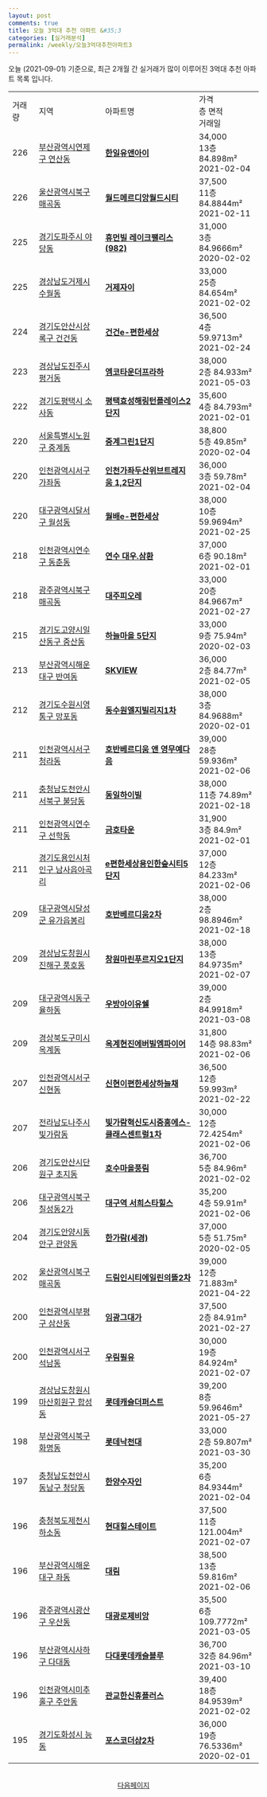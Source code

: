```yaml
---
layout: post
comments: true
title: 오늘 3억대 추천 아파트 &#35;3
categories: [실거래분석]
permalink: /weekly/오늘3억대추천아파트3
---
```


오늘 (2021-09-01) 기준으로, 최근 2개월 간 실거래가 많이 이루어진 3억대 추천 아파트 목록 입니다.

<table class="sortable">
  <tr>
    <td>거래량</td>
    <td>지역</td>
    <td>아파트명</td>
    <td>가격<br>층 면적<br>거래일</td>
  </tr>

  <tr class="item">
    <td>226</td>
    <td><a href="/apt/부산광역시연제구연산동">부산광역시연제구 연산동</a></td>
    <td style="font-weight: bold;"><a href="https://search.naver.com/search.naver?query=연산동 한일유앤아이">한일유앤아이</a></td>
    <td>34,000<br>13층  84.898m²<br>2021-02-04</td>
  </tr>

  <tr class="item">
    <td>226</td>
    <td><a href="/apt/울산광역시북구매곡동">울산광역시북구 매곡동</a></td>
    <td style="font-weight: bold;"><a href="https://search.naver.com/search.naver?query=매곡동 월드메르디앙월드시티">월드메르디앙월드시티</a></td>
    <td>37,500<br>11층  84.8844m²<br>2021-02-11</td>
  </tr>

  <tr class="item">
    <td>225</td>
    <td><a href="/apt/경기도파주시야당동">경기도파주시 야당동</a></td>
    <td style="font-weight: bold;"><a href="https://search.naver.com/search.naver?query=야당동 휴먼빌 레이크팰리스(982)">휴먼빌 레이크팰리스(982)</a></td>
    <td>31,000<br>3층  84.9666m²<br>2020-02-02</td>
  </tr>

  <tr class="item">
    <td>225</td>
    <td><a href="/apt/경상남도거제시수월동">경상남도거제시 수월동</a></td>
    <td style="font-weight: bold;"><a href="https://search.naver.com/search.naver?query=수월동 거제자이">거제자이</a></td>
    <td>33,000<br>25층  84.654m²<br>2021-02-02</td>
  </tr>

  <tr class="item">
    <td>224</td>
    <td><a href="/apt/경기도안산시상록구건건동">경기도안산시상록구 건건동</a></td>
    <td style="font-weight: bold;"><a href="https://search.naver.com/search.naver?query=건건동 건건e-편한세상">건건e-편한세상</a></td>
    <td>36,500<br>4층  59.9713m²<br>2021-02-24</td>
  </tr>

  <tr class="item">
    <td>223</td>
    <td><a href="/apt/경상남도진주시평거동">경상남도진주시 평거동</a></td>
    <td style="font-weight: bold;"><a href="https://search.naver.com/search.naver?query=평거동 엠코타운더프라하">엠코타운더프라하</a></td>
    <td>38,000<br>2층  84.933m²<br>2021-05-03</td>
  </tr>

  <tr class="item">
    <td>222</td>
    <td><a href="/apt/경기도평택시소사동">경기도평택시 소사동</a></td>
    <td style="font-weight: bold;"><a href="https://search.naver.com/search.naver?query=소사동 평택효성해링턴플레이스2단지">평택효성해링턴플레이스2단지</a></td>
    <td>35,600<br>4층  84.793m²<br>2021-02-01</td>
  </tr>

  <tr class="item">
    <td>220</td>
    <td><a href="/apt/서울특별시노원구중계동">서울특별시노원구 중계동</a></td>
    <td style="font-weight: bold;"><a href="https://search.naver.com/search.naver?query=중계동 중계그린1단지">중계그린1단지</a></td>
    <td>38,800<br>5층  49.85m²<br>2020-02-04</td>
  </tr>

  <tr class="item">
    <td>220</td>
    <td><a href="/apt/인천광역시서구가좌동">인천광역시서구 가좌동</a></td>
    <td style="font-weight: bold;"><a href="https://search.naver.com/search.naver?query=가좌동 인천가좌두산위브트레지움 1,2단지">인천가좌두산위브트레지움 1,2단지</a></td>
    <td>36,000<br>3층  59.78m²<br>2021-02-04</td>
  </tr>

  <tr class="item">
    <td>220</td>
    <td><a href="/apt/대구광역시달서구월성동">대구광역시달서구 월성동</a></td>
    <td style="font-weight: bold;"><a href="https://search.naver.com/search.naver?query=월성동 월배e-편한세상">월배e-편한세상</a></td>
    <td>38,000<br>10층  59.9694m²<br>2021-02-25</td>
  </tr>

  <tr class="item">
    <td>218</td>
    <td><a href="/apt/인천광역시연수구동춘동">인천광역시연수구 동춘동</a></td>
    <td style="font-weight: bold;"><a href="https://search.naver.com/search.naver?query=동춘동 연수 대우.삼환">연수 대우.삼환</a></td>
    <td>37,000<br>6층  90.18m²<br>2021-02-01</td>
  </tr>

  <tr class="item">
    <td>218</td>
    <td><a href="/apt/광주광역시북구매곡동">광주광역시북구 매곡동</a></td>
    <td style="font-weight: bold;"><a href="https://search.naver.com/search.naver?query=매곡동 대주피오레">대주피오레</a></td>
    <td>33,000<br>20층  84.9667m²<br>2021-02-27</td>
  </tr>

  <tr class="item">
    <td>215</td>
    <td><a href="/apt/경기도고양시일산동구중산동">경기도고양시일산동구 중산동</a></td>
    <td style="font-weight: bold;"><a href="https://search.naver.com/search.naver?query=중산동 하늘마을 5단지">하늘마을 5단지</a></td>
    <td>33,000<br>9층  75.94m²<br>2020-02-03</td>
  </tr>

  <tr class="item">
    <td>213</td>
    <td><a href="/apt/부산광역시해운대구반여동">부산광역시해운대구 반여동</a></td>
    <td style="font-weight: bold;"><a href="https://search.naver.com/search.naver?query=반여동 SKVIEW">SKVIEW</a></td>
    <td>36,000<br>2층  84.77m²<br>2021-02-05</td>
  </tr>

  <tr class="item">
    <td>212</td>
    <td><a href="/apt/경기도수원시영통구망포동">경기도수원시영통구 망포동</a></td>
    <td style="font-weight: bold;"><a href="https://search.naver.com/search.naver?query=망포동 동수원엘지빌리지1차">동수원엘지빌리지1차</a></td>
    <td>38,000<br>3층  84.9688m²<br>2020-02-01</td>
  </tr>

  <tr class="item">
    <td>211</td>
    <td><a href="/apt/인천광역시서구청라동">인천광역시서구 청라동</a></td>
    <td style="font-weight: bold;"><a href="https://search.naver.com/search.naver?query=청라동 호반베르디움 앤 영무예다음">호반베르디움 앤 영무예다음</a></td>
    <td>39,000<br>28층  59.936m²<br>2021-02-06</td>
  </tr>

  <tr class="item">
    <td>211</td>
    <td><a href="/apt/충청남도천안시서북구불당동">충청남도천안시서북구 불당동</a></td>
    <td style="font-weight: bold;"><a href="https://search.naver.com/search.naver?query=불당동 동일하이빌">동일하이빌</a></td>
    <td>38,000<br>11층  74.89m²<br>2021-02-18</td>
  </tr>

  <tr class="item">
    <td>211</td>
    <td><a href="/apt/인천광역시연수구선학동">인천광역시연수구 선학동</a></td>
    <td style="font-weight: bold;"><a href="https://search.naver.com/search.naver?query=선학동 금호타운">금호타운</a></td>
    <td>31,900<br>3층  84.9m²<br>2021-02-01</td>
  </tr>

  <tr class="item">
    <td>211</td>
    <td><a href="/apt/경기도용인시처인구남사읍아곡리">경기도용인시처인구 남사읍아곡리</a></td>
    <td style="font-weight: bold;"><a href="https://search.naver.com/search.naver?query=남사읍아곡리 e편한세상용인한숲시티5단지">e편한세상용인한숲시티5단지</a></td>
    <td>37,000<br>12층  84.233m²<br>2021-02-06</td>
  </tr>

  <tr class="item">
    <td>209</td>
    <td><a href="/apt/대구광역시달성군유가읍봉리">대구광역시달성군 유가읍봉리</a></td>
    <td style="font-weight: bold;"><a href="https://search.naver.com/search.naver?query=유가읍봉리 호반베르디움2차">호반베르디움2차</a></td>
    <td>38,000<br>2층  98.8946m²<br>2021-02-18</td>
  </tr>

  <tr class="item">
    <td>209</td>
    <td><a href="/apt/경상남도창원시진해구풍호동">경상남도창원시진해구 풍호동</a></td>
    <td style="font-weight: bold;"><a href="https://search.naver.com/search.naver?query=풍호동 창원마린푸르지오1단지">창원마린푸르지오1단지</a></td>
    <td>38,000<br>13층  84.9735m²<br>2021-02-07</td>
  </tr>

  <tr class="item">
    <td>209</td>
    <td><a href="/apt/대구광역시동구율하동">대구광역시동구 율하동</a></td>
    <td style="font-weight: bold;"><a href="https://search.naver.com/search.naver?query=율하동 우방아이유쉘">우방아이유쉘</a></td>
    <td>39,000<br>2층  84.9918m²<br>2021-03-08</td>
  </tr>

  <tr class="item">
    <td>209</td>
    <td><a href="/apt/경상북도구미시옥계동">경상북도구미시 옥계동</a></td>
    <td style="font-weight: bold;"><a href="https://search.naver.com/search.naver?query=옥계동 옥계현진에버빌엠파이어">옥계현진에버빌엠파이어</a></td>
    <td>31,800<br>14층  98.83m²<br>2021-02-06</td>
  </tr>

  <tr class="item">
    <td>207</td>
    <td><a href="/apt/인천광역시서구신현동">인천광역시서구 신현동</a></td>
    <td style="font-weight: bold;"><a href="https://search.naver.com/search.naver?query=신현동 신현이편한세상하늘채">신현이편한세상하늘채</a></td>
    <td>36,500<br>12층  59.993m²<br>2021-02-22</td>
  </tr>

  <tr class="item">
    <td>207</td>
    <td><a href="/apt/전라남도나주시빛가람동">전라남도나주시 빛가람동</a></td>
    <td style="font-weight: bold;"><a href="https://search.naver.com/search.naver?query=빛가람동 빛가람혁신도시중흥에스-클래스센트럴1차">빛가람혁신도시중흥에스-클래스센트럴1차</a></td>
    <td>30,000<br>12층  72.4254m²<br>2021-02-06</td>
  </tr>

  <tr class="item">
    <td>206</td>
    <td><a href="/apt/경기도안산시단원구초지동">경기도안산시단원구 초지동</a></td>
    <td style="font-weight: bold;"><a href="https://search.naver.com/search.naver?query=초지동 호수마을풍림">호수마을풍림</a></td>
    <td>36,700<br>5층  84.96m²<br>2021-02-02</td>
  </tr>

  <tr class="item">
    <td>206</td>
    <td><a href="/apt/대구광역시북구칠성동2가">대구광역시북구 칠성동2가</a></td>
    <td style="font-weight: bold;"><a href="https://search.naver.com/search.naver?query=칠성동2가 대구역 서희스타힐스">대구역 서희스타힐스</a></td>
    <td>35,200<br>4층  59.91m²<br>2021-02-06</td>
  </tr>

  <tr class="item">
    <td>204</td>
    <td><a href="/apt/경기도안양시동안구관양동">경기도안양시동안구 관양동</a></td>
    <td style="font-weight: bold;"><a href="https://search.naver.com/search.naver?query=관양동 한가람(세경)">한가람(세경)</a></td>
    <td>37,000<br>5층  51.75m²<br>2020-02-05</td>
  </tr>

  <tr class="item">
    <td>202</td>
    <td><a href="/apt/울산광역시북구매곡동">울산광역시북구 매곡동</a></td>
    <td style="font-weight: bold;"><a href="https://search.naver.com/search.naver?query=매곡동 드림인시티에일린의뜰2차">드림인시티에일린의뜰2차</a></td>
    <td>39,000<br>12층  71.883m²<br>2021-04-22</td>
  </tr>

  <tr class="item">
    <td>200</td>
    <td><a href="/apt/인천광역시부평구삼산동">인천광역시부평구 삼산동</a></td>
    <td style="font-weight: bold;"><a href="https://search.naver.com/search.naver?query=삼산동 임광그대가">임광그대가</a></td>
    <td>37,500<br>2층  84.91m²<br>2021-02-27</td>
  </tr>

  <tr class="item">
    <td>200</td>
    <td><a href="/apt/인천광역시서구석남동">인천광역시서구 석남동</a></td>
    <td style="font-weight: bold;"><a href="https://search.naver.com/search.naver?query=석남동 우림필유">우림필유</a></td>
    <td>30,000<br>19층  84.924m²<br>2021-02-07</td>
  </tr>

  <tr class="item">
    <td>199</td>
    <td><a href="/apt/경상남도창원시마산회원구합성동">경상남도창원시마산회원구 합성동</a></td>
    <td style="font-weight: bold;"><a href="https://search.naver.com/search.naver?query=합성동 롯데캐슬더퍼스트">롯데캐슬더퍼스트</a></td>
    <td>39,200<br>8층  59.9646m²<br>2021-05-27</td>
  </tr>

  <tr class="item">
    <td>198</td>
    <td><a href="/apt/부산광역시북구화명동">부산광역시북구 화명동</a></td>
    <td style="font-weight: bold;"><a href="https://search.naver.com/search.naver?query=화명동 롯데낙천대">롯데낙천대</a></td>
    <td>33,000<br>2층  59.807m²<br>2021-03-30</td>
  </tr>

  <tr class="item">
    <td>197</td>
    <td><a href="/apt/충청남도천안시동남구청당동">충청남도천안시동남구 청당동</a></td>
    <td style="font-weight: bold;"><a href="https://search.naver.com/search.naver?query=청당동 한양수자인">한양수자인</a></td>
    <td>35,200<br>6층  84.9344m²<br>2021-02-04</td>
  </tr>

  <tr class="item">
    <td>196</td>
    <td><a href="/apt/충청북도제천시하소동">충청북도제천시 하소동</a></td>
    <td style="font-weight: bold;"><a href="https://search.naver.com/search.naver?query=하소동 현대힐스테이트">현대힐스테이트</a></td>
    <td>37,500<br>11층  121.004m²<br>2021-02-07</td>
  </tr>

  <tr class="item">
    <td>196</td>
    <td><a href="/apt/부산광역시해운대구좌동">부산광역시해운대구 좌동</a></td>
    <td style="font-weight: bold;"><a href="https://search.naver.com/search.naver?query=좌동 대림">대림</a></td>
    <td>38,500<br>13층  59.816m²<br>2021-02-06</td>
  </tr>

  <tr class="item">
    <td>196</td>
    <td><a href="/apt/광주광역시광산구우산동">광주광역시광산구 우산동</a></td>
    <td style="font-weight: bold;"><a href="https://search.naver.com/search.naver?query=우산동 대광로제비앙">대광로제비앙</a></td>
    <td>35,500<br>6층  109.7772m²<br>2021-03-05</td>
  </tr>

  <tr class="item">
    <td>196</td>
    <td><a href="/apt/부산광역시사하구다대동">부산광역시사하구 다대동</a></td>
    <td style="font-weight: bold;"><a href="https://search.naver.com/search.naver?query=다대동 다대롯데캐슬블루">다대롯데캐슬블루</a></td>
    <td>36,700<br>32층  84.96m²<br>2021-03-10</td>
  </tr>

  <tr class="item">
    <td>196</td>
    <td><a href="/apt/인천광역시미추홀구주안동">인천광역시미추홀구 주안동</a></td>
    <td style="font-weight: bold;"><a href="https://search.naver.com/search.naver?query=주안동 관교한신휴플러스">관교한신휴플러스</a></td>
    <td>39,400<br>18층  84.9539m²<br>2021-02-02</td>
  </tr>

  <tr class="item">
    <td>195</td>
    <td><a href="/apt/경기도화성시능동">경기도화성시 능동</a></td>
    <td style="font-weight: bold;"><a href="https://search.naver.com/search.naver?query=능동 포스코더샵2차">포스코더샵2차</a></td>
    <td>36,000<br>19층  76.5336m²<br>2020-02-01</td>
  </tr>

  <tr>
      <script async src="https://pagead2.googlesyndication.com/pagead/js/adsbygoogle.js?client=ca-pub-3485438051770037"
          crossorigin="anonymous"></script>
      <ins class="adsbygoogle"
          style="display:block"
          data-ad-format="fluid"
          data-ad-layout-key="-fb+5w+4e-db+86"
          data-ad-client="ca-pub-3485438051770037"
          data-ad-slot="1827090281"></ins>
      <script>
          (adsbygoogle = window.adsbygoogle || []).push({});
      </script>
  </tr>
    
</table>

<br>
<center><a href="/weekly/오늘3억대추천아파트">다음페이지</a></center>
<br><br>
